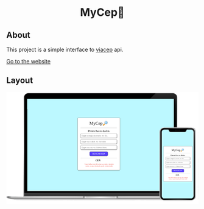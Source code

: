 <h1 align="center">MyCep🔎</h1>

## About
This project is a simple interface to [viacep][1] api.

[Go to the website][2]

## Layout
<img alt="Layout" title="Layout" src=".github/design.png" />

[1]:https://viacep.com.br/ "viacep"
[2]:http://mycep.eduardodonadon.com.br/ "Access the website"
